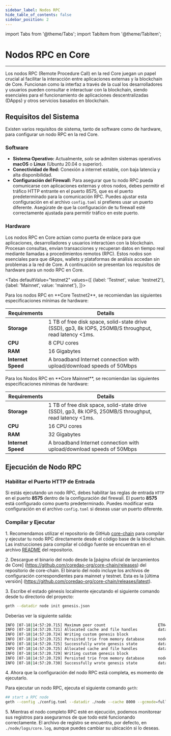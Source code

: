 ```yaml
---
sidebar_label: Nodos RPC
hide_table_of_contents: false
sidebar_position: 2
---
```


import Tabs from '@theme/Tabs';
import TabItem from '@theme/TabItem';

# Nodos RPC en Core

---

Los nodos RPC (Remote Procedure Call) en la red Core juegan un papel crucial al facilitar la interacción entre aplicaciones externas y la blockchain de Core. Funcionan como la interfaz a través de la cual los desarrolladores y usuarios pueden consultar e interactuar con la blockchain, siendo esenciales para el funcionamiento de aplicaciones descentralizadas (DApps) y otros servicios basados en blockchain.

## Requisitos del Sistema

Existen varios requisitos de sistema, tanto de software como de hardware, para configurar un nodo RPC en la red Core.

### Software

- **Sistema Operativo:** Actualmente, _solo_ se admiten sistemas operativos **macOS** o **Linux** (Ubuntu 20.04 o superior).
- **Conectividad de Red:** Conexión a internet estable, con baja latencia y alta disponibilidad.
- **Configuración del Firewall:** Para asegurar que tu nodo RPC pueda comunicarse con aplicaciones externas y otros nodos, debes permitir el tráfico HTTP entrante en el puerto 8575, que es el puerto predeterminado para la comunicación RPC. Puedes ajustar esta configuración en el archivo `config.toml` si prefieres usar un puerto diferente. Asegúrate de que la configuración de tu firewall esté correctamente ajustada para permitir tráfico en este puerto.

### Hardware

Los nodos RPC en Core actúan como puerta de enlace para que aplicaciones, desarrolladores y usuarios interactúen con la blockchain. Procesan consultas, envían transacciones y recuperan datos en tiempo real mediante llamadas a procedimientos remotos (RPC). Estos nodos son esenciales para que dApps, wallets y plataformas de análisis accedan sin problemas a la red de Core. A continuación se presentan los requisitos de hardware para un nodo RPC en Core.

<Tabs
defaultValue="testnet2"
values={[
{label: 'Testnet', value: 'testnet2'},
{label: 'Mainnet', value: 'mainnet'},
]}> 

<TabItem value="testnet2">
Para los nodos RPC en **Core Testnet2**, se recomiendan las siguientes especificaciones mínimas de hardware:

| Requirements   | Details                                                                                                 |  
|----------------|---------------------------------------------------------------------------------------------------------|
| **Storage**        | 1 TB of free disk space, solid-state drive (SSD), gp3, 8k IOPS, 250MB/S throughput, read latency \<1ms.  |
| **CPU**            | 8 CPU cores |
| **RAM**            | 16 Gigabytes   |
| **Internet Speed** | A broadband Internet connection with upload/download speeds of 50Mbps               |

  </TabItem>

  <TabItem value="mainnet">
Para los Nodos RPC en **Core Mainnet**, se recomiendan las siguientes especificaciones mínimas de hardware:

| Requirements   | Details                                                                                                 |  
|----------------|---------------------------------------------------------------------------------------------------------|
| **Storage**        | 1 TB of free disk space, solid-state drive (SSD), gp3, 8k IOPS, 250MB/S throughput, read latency \<1ms.  |
| **CPU**            | 16 CPU cores |
| **RAM**            | 32 Gigabytes  |
| **Internet Speed** | A broadband Internet connection with upload/download speeds of 50Mbps                 |

  </TabItem>
</Tabs>

## Ejecución de Nodo RPC

### Habilitar el Puerto HTTP de Entrada

Si estás ejecutando un nodo RPC, debes habilitar las reglas de entrada `HTTP` en el puerto **8575** dentro de la configuración del firewall. El puerto **8575** está configurado como puerto predeterminado. Puedes modificar esta configuración en el archivo `config.toml` si deseas usar un puerto diferente.

### Compilar y Ejecutar

1\. Recomendamos utilizar el repositorio de GitHub [core-chain](https://github.com/coredao-org/core-chain) para compilar y ejecutar tu nodo RPC directamente desde el código base de la blockchain. Las instrucciones para compilar el código fuente se encuentran en el archivo [README](https://github.com/coredao-org/core-chain#building-the-source) del repositorio.

2\. Descargue el binario del nodo desde la [página oficial de lanzamientos de Core] (https://github.com/coredao-org/core-chain/releases) del repositorio de core-chain. El binario del nodo incluye los archivos de configuración correspondientes para mainnet y testnet. Esta es la [última versión] (https://github.com/coredao-org/core-chain/releases/latest).

3\. Escribe el estado génesis localmente ejecutando el siguiente comando desde tu directorio del proyecto:

```bash
geth --datadir node init genesis.json
```

Deberías ver la siguiente salida:

```bash
INFO [07-18|14:57:20.715] Maximum peer count                       ETH=25 LES=0 total=25
INFO [07-18|14:57:20.721] Allocated cache and file handles         database=/Users/jackcrypto/go/core-chain/node/geth/chaindata cache=16 handles=16
INFO [07-18|14:57:20.724] Writing custom genesis block
INFO [07-18|14:57:20.725] Persisted trie from memory database      nodes=25 size=87.18kB time=226.129µs gcnodes=0 gcsize=0.00B gctime=0s livenodes=1 livesize=0.00B
INFO [07-18|14:57:20.725] Successfully wrote genesis state         database=chaindata                             hash=d90508…5c034a
INFO [07-18|14:57:20.725] Allocated cache and file handles         database=/Users/jackcrypto/go/core-chain/node/geth/lightchaindata cache=16 handles=16
INFO [07-18|14:57:20.729] Writing custom genesis block
INFO [07-18|14:57:20.729] Persisted trie from memory database      nodes=25 size=87.18kB time=178.332µs gcnodes=0 gcsize=0.00B gctime=0s livenodes=1 livesize=0.00B
INFO [07-18|14:57:20.730] Successfully wrote genesis state         database=lightchaindata                             hash=d90508…5c034a
```

4\. Ahora que la configuración del nodo RPC está completa, es momento de ejecutarlo.

Para ejecutar un nodo RPC, ejecuta el siguiente comando `geth`:

```bash
## start a RPC node
geth --config ./config.toml --datadir ./node --cache 8000 --gcmode=full --rpc.allow-unprotected-txs
```

5\. Mientras el nodo completo RPC esté en ejecución, podemos monitorear sus registros para asegurarnos de que todo esté funcionando correctamente. El archivo de registro se encuentra, por defecto, en `./node/logs/core.log`, aunque puedes cambiar su ubicación si lo deseas.